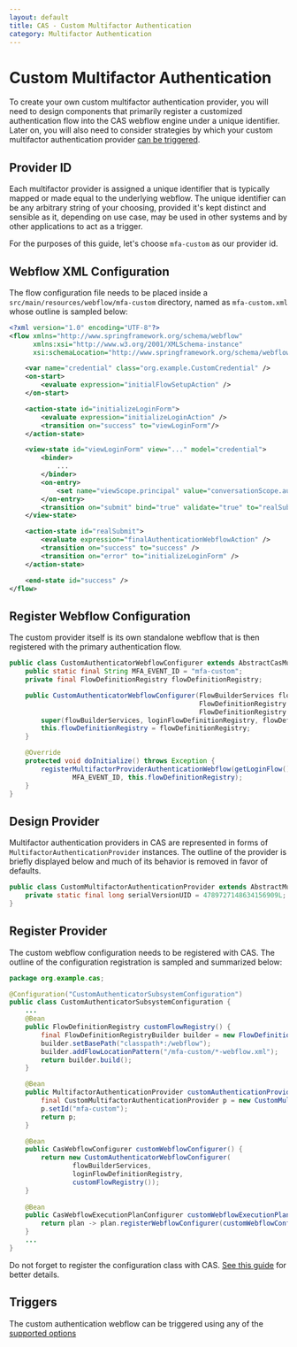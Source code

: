 ```yaml
---
layout: default
title: CAS - Custom Multifactor Authentication
category: Multifactor Authentication
---
```


# Custom Multifactor Authentication

To create your own custom multifactor authentication provider, you will need to design components that primarily register a customized authentication flow into the CAS webflow engine under a unique identifier. Later on, you will also need to consider strategies by which your custom multifactor authentication provider [can be triggered](Configuring-Multifactor-Authentication-Triggers.html).

## Provider ID

Each multifactor provider is assigned a unique identifier that is typically mapped or made equal to the underlying webflow. The unique identifier can be any arbitrary string of your choosing, provided it's kept distinct and sensible as it, depending on use case, may be used in other systems and by other applications to act as a trigger.

For the purposes of this guide, let's choose `mfa-custom` as our provider id.

## Webflow XML Configuration

The flow configuration file needs to be placed inside a `src/main/resources/webflow/mfa-custom` directory, named as `mfa-custom.xml` whose outline is sampled below:

```xml
<?xml version="1.0" encoding="UTF-8"?>
<flow xmlns="http://www.springframework.org/schema/webflow"
      xmlns:xsi="http://www.w3.org/2001/XMLSchema-instance"
      xsi:schemaLocation="http://www.springframework.org/schema/webflow http://www.springframework.org/schema/webflow/spring-webflow.xsd">

    <var name="credential" class="org.example.CustomCredential" />
    <on-start>
        <evaluate expression="initialFlowSetupAction" />
    </on-start>

    <action-state id="initializeLoginForm">
        <evaluate expression="initializeLoginAction" />
        <transition on="success" to="viewLoginForm"/>
    </action-state>

    <view-state id="viewLoginForm" view="..." model="credential">
        <binder>
            ...
        </binder>
        <on-entry>
            <set name="viewScope.principal" value="conversationScope.authentication.principal" />
        </on-entry>
        <transition on="submit" bind="true" validate="true" to="realSubmit"/>
    </view-state>

    <action-state id="realSubmit">
        <evaluate expression="finalAuthenticationWebflowAction" />
        <transition on="success" to="success" />
        <transition on="error" to="initializeLoginForm" />
    </action-state>

    <end-state id="success" />
</flow>
```

## Register Webflow Configuration

The custom provider itself is its own standalone webflow that is then registered with the primary authentication flow.

```java
public class CustomAuthenticatorWebflowConfigurer extends AbstractCasMultifactorWebflowConfigurer {
    public static final String MFA_EVENT_ID = "mfa-custom";
    private final FlowDefinitionRegistry flowDefinitionRegistry;

    public CustomAuthenticatorWebflowConfigurer(FlowBuilderServices flowBuilderServices,
                                                FlowDefinitionRegistry loginFlowDefinitionRegistry,
                                                FlowDefinitionRegistry flowDefinitionRegistry) {
        super(flowBuilderServices, loginFlowDefinitionRegistry, flowDefinitionRegistry);
        this.flowDefinitionRegistry = flowDefinitionRegistry;
    }

    @Override
    protected void doInitialize() throws Exception {
        registerMultifactorProviderAuthenticationWebflow(getLoginFlow(),
                MFA_EVENT_ID, this.flowDefinitionRegistry);
    }
}
```

## Design Provider

Multifactor authentication providers in CAS are represented in forms of `MultifactorAuthenticationProvider` instances.
The outline of the provider is briefly displayed below and much of its behavior is removed in favor of defaults.

```java
public class CustomMultifactorAuthenticationProvider extends AbstractMultifactorAuthenticationProvider {
    private static final long serialVersionUID = 4789727148634156909L;
}
```

## Register Provider

The custom webflow configuration needs to be registered with CAS. The outline of the configuration registration is sampled and summarized below:

```java
package org.example.cas;

@Configuration("CustomAuthenticatorSubsystemConfiguration")
public class CustomAuthenticatorSubsystemConfiguration {
    ...
    @Bean
    public FlowDefinitionRegistry customFlowRegistry() {
        final FlowDefinitionRegistryBuilder builder = new FlowDefinitionRegistryBuilder(applicationContext, flowBuilderServices);
        builder.setBasePath("classpath*:/webflow");
        builder.addFlowLocationPattern("/mfa-custom/*-webflow.xml");
        return builder.build();
    }

    @Bean
    public MultifactorAuthenticationProvider customAuthenticationProvider() {
        final CustomMultifactorAuthenticationProvider p = new CustomMultifactorAuthenticationProvider();
        p.setId("mfa-custom");
        return p;
    }

    @Bean
    public CasWebflowConfigurer customWebflowConfigurer() {
        return new CustomAuthenticatorWebflowConfigurer(
                flowBuilderServices,
                loginFlowDefinitionRegistry,
                customFlowRegistry());
    }
    
    @Bean
    public CasWebflowExecutionPlanConfigurer customWebflowExecutionPlanConfigurer() {
        return plan -> plan.registerWebflowConfigurer(customWebflowConfigurer());
    }
    ...
}
```

Do not forget to register the configuration class with CAS. [See this guide](../configuration/Configuration-Management-Extensions.html) for better details.

## Triggers

The custom authentication webflow can be triggered using any of the [supported options](Configuring-Multifactor-Authentication-Triggers.html)
